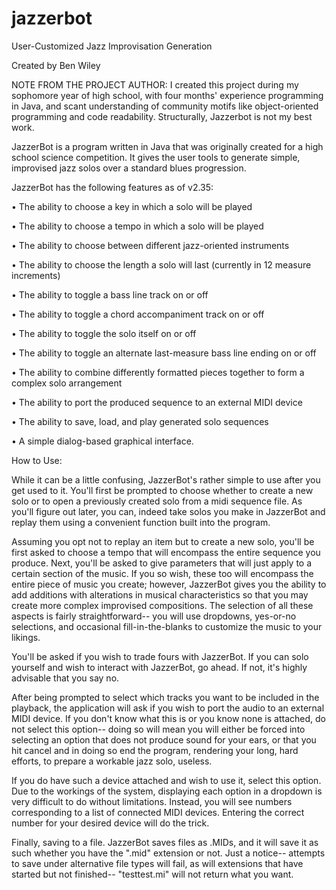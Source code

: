 # jazzerbot
User-Customized Jazz Improvisation Generation

Created by Ben Wiley

NOTE FROM THE PROJECT AUTHOR:
   I created this project during my sophomore year of high school, with four months' experience programming in Java, and scant understanding of community motifs like object-oriented programming and code readability. Structurally, Jazzerbot is not my best work.

JazzerBot is a program written in Java that was originally created for a high school science competition. It gives the user tools to generate simple, improvised jazz solos over a standard blues progression.

JazzerBot has the following features as of v2.35:

•  The ability to choose a key in which a solo will be played

•  The ability to choose a tempo in which a solo will be played

•  The ability to choose between different jazz-oriented instruments

•  The ability to choose the length a solo will last (currently in 12 measure increments)

•  The ability to toggle a bass line track on or off

•  The ability to toggle a chord accompaniment track on or off

•  The ability to toggle the solo itself on or off

•  The ability to toggle an alternate last-measure bass line ending on or off

•  The ability to combine differently formatted pieces together to form a complex solo arrangement

•  The ability to port the produced sequence to an external MIDI device

•  The ability to save, load, and play generated solo sequences

•  A simple dialog-based graphical interface.

How to Use:

While it can be a little confusing, JazzerBot's rather simple to use after you get used to it. You'll first be prompted to choose whether to create a new solo or to open a previously created solo from a midi sequence file. As you'll figure out later, you can, indeed take solos you make in JazzerBot and replay them using a convenient function built into the program.

Assuming you opt not to replay an item but to create a new solo, you'll be first asked to choose a tempo that will encompass the entire sequence you produce. Next, you'll be asked to give parameters that will just apply to a certain section of the music. If you so wish, these too will encompass the entire piece of music you create; however, JazzerBot gives you the ability to add additions with alterations in musical characteristics so that you may create more complex improvised compositions. The selection of all these aspects is fairly straightforward-- you will use dropdowns, yes-or-no selections, and occasional fill-in-the-blanks to customize the music to your likings.

You'll be asked if you wish to trade fours with JazzerBot. If you can solo yourself and wish to interact with JazzerBot, go ahead. If not, it's highly advisable that you say no.

After being prompted to select which tracks you want to be included in the playback, the application will ask if you wish to port the audio to an external MIDI device. If you don't know what this is or you know none is attached, do not select this option-- doing so will mean you will either be forced into selecting an option that does not produce sound for your ears, or that you hit cancel and in doing so end the program, rendering your long, hard efforts, to prepare a workable jazz solo, useless.

If you do have such a device attached and wish to use it, select this option. Due to the workings of the system, displaying each option in a dropdown is very difficult to do without limitations. Instead, you will see numbers corresponding to a list of connected MIDI devices. Entering the correct number for your desired device will do the trick.

Finally, saving to a file. JazzerBot saves files as .MIDs, and it will save it as such whether you have the ".mid" extension or not. Just a notice-- attempts to save under alternative file types will fail, as will extensions that have started but not finished-- "testtest.mi" will not return what you want. 

